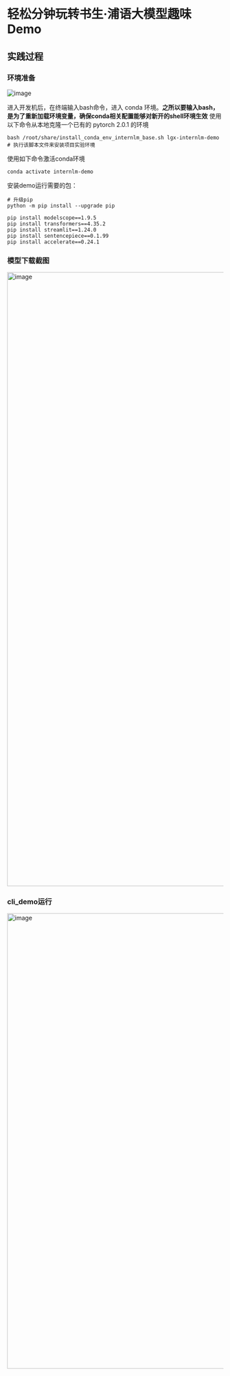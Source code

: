 # 轻松分钟玩转书生·浦语大模型趣味 Demo
## 实践过程
### 环境准备
![image](https://github.com/lankuohsing/InternLM_notes/assets/12205805/a130e9f9-edf8-4527-b3e6-1ada202fec64)

进入开发机后，在终端输入bash命令，进入 conda 环境。**之所以要输入bash，是为了重新加载环境变量，确保conda相关配置能够对新开的shell环境生效**
使用以下命令从本地克隆一个已有的 pytorch 2.0.1 的环境
```
bash /root/share/install_conda_env_internlm_base.sh lgx-internlm-demo  # 执行该脚本文件来安装项目实验环境
```
使用如下命令激活conda环境
```
conda activate internlm-demo
```
安装demo运行需要的包：
```
# 升级pip
python -m pip install --upgrade pip

pip install modelscope==1.9.5
pip install transformers==4.35.2
pip install streamlit==1.24.0
pip install sentencepiece==0.1.99
pip install accelerate==0.24.1
```
### 模型下载截图
<img width="1425" alt="image" src="https://github.com/lankuohsing/InternLM_notes/assets/12205805/b7a6a9ed-aba3-4ed1-be35-de1ffa0c2a08">

### cli_demo运行
<img width="1057" alt="image" src="https://github.com/lankuohsing/InternLM_notes/assets/12205805/62d77399-1a7a-4ce6-b18b-c15c6de105dc">
